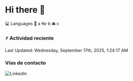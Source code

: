 # Hi there 👋

:computer: Languages
:pencil: a
:eyeglasses: b
:oncoming_automobile: c

### :zap: Actividad reciente
<!--RECENT_ACTIVITY:start-->
<!--RECENT_ACTIVITY:end-->
<!--RECENT_ACTIVITY:last_update-->
Last Updated: Wednesday, September 17th, 2025, 1:24:17 AM
<!--RECENT_ACTIVITY:last_update_end-->

### Vías de contacto

![LinkedIn](https://www.linkedin.com/in/irving-hernández-226846205/)
